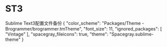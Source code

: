 # ST3
Sublime Text3配置文件备份
{
	"color_scheme": "Packages/Theme - Brogrammer/brogrammer.tmTheme",
	"font_size": 11,
	"ignored_packages":
	[
		"Vintage"
	],
	"spacegray_fileicons": true,
	"theme": "Spacegray.sublime-theme"
}
